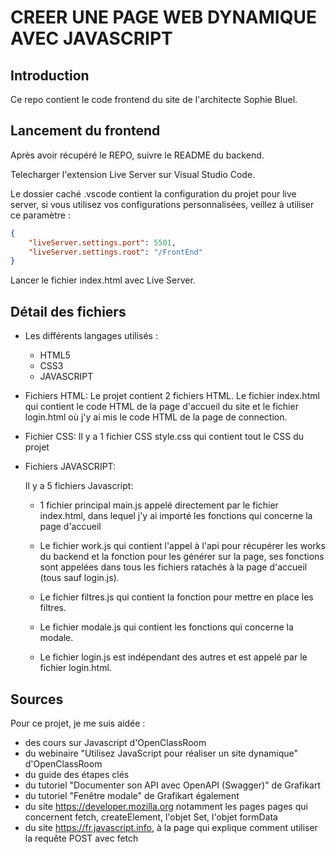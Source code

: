 # CREER UNE PAGE WEB DYNAMIQUE AVEC JAVASCRIPT 

## Introduction

Ce repo contient le code frontend du site de l'architecte Sophie Bluel. 

## Lancement du frontend

Après avoir récupéré le REPO, suivre le README du backend.

Telecharger l'extension Live Server sur Visual Studio Code.

Le dossier caché .vscode contient la configuration du projet pour live server, si vous utilisez vos configurations personnalisées, veillez à utiliser ce paramètre :
```json
{
    "liveServer.settings.port": 5501,
    "liveServer.settings.root": "/FrontEnd"
}
```

Lancer le fichier index.html avec Live Server.

## Détail des fichiers

- Les différents langages utilisés :

    - HTML5
    - CSS3
    - JAVASCRIPT

- Fichiers HTML:
    Le projet contient 2 fichiers HTML.
    Le fichier index.html qui contient le code HTML de la page d'accueil du site et le fichier login.html où j'y ai mis le code HTML de la page de connection.

- Fichier CSS:
    Il y a 1 fichier CSS style.css qui contient tout le CSS du projet

- Fichiers JAVASCRIPT:

    Il y a 5 fichiers Javascript:

    - 1 fichier principal main.js appelé directement par le fichier index.html, dans lequel j'y ai importé les fonctions qui concerne la page d'accueil 

    -   Le fichier work.js qui contient l'appel à l'api pour récupérer les works du backend et la fonction pour les générer sur la page, ses fonctions sont appelées dans tous les fichiers ratachés à la page d'accueil (tous sauf login.js).

    - Le fichier filtres.js qui contient la fonction pour mettre en place les filtres.

    - Le fichier modale.js qui contient les fonctions qui concerne la modale.

    - Le fichier login.js est indépendant des autres et est appelé par le fichier login.html.

## Sources

Pour ce projet, je me suis aidée : 
* des cours sur Javascript d'OpenClassRoom
* du webinaire "Utilisez JavaScript pour réaliser un site dynamique" d'OpenClassRoom
* du guide des étapes clés
* du tutoriel "Documenter son API avec OpenAPI (Swagger)" de Grafikart
* du tutoriel "Fenêtre modale" de Grafikart également
* du site https://developer.mozilla.org notamment les pages pages qui concernent fetch, createElement, l'objet Set, l'objet formData
* du site https://fr.javascript.info, à la page qui explique comment utiliser la requête POST avec fetch

